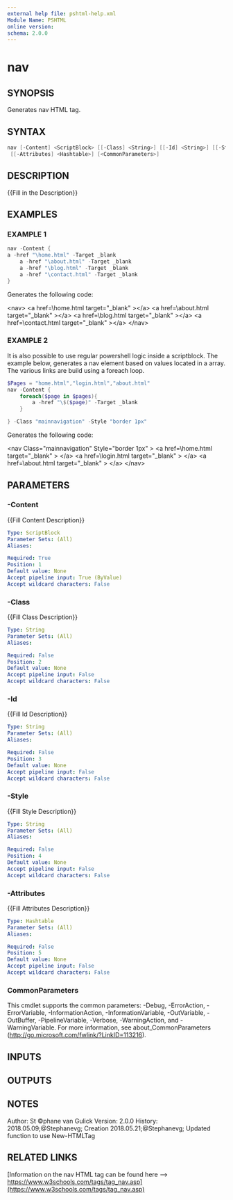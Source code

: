 ```yaml
---
external help file: pshtml-help.xml
Module Name: PSHTML
online version:
schema: 2.0.0
---
```


# nav

## SYNOPSIS
Generates nav HTML tag.

## SYNTAX

``` powershell
nav [-Content] <ScriptBlock> [[-Class] <String>] [[-Id] <String>] [[-Style] <String>]
 [[-Attributes] <Hashtable>] [<CommonParameters>]
```

## DESCRIPTION
{{Fill in the Description}}

## EXAMPLES

### EXAMPLE 1

``` powershell
nav -Content {
a -href "\home.html" -Target _blank
    a -href "\about.html" -Target _blank
    a -href "\blog.html" -Target _blank
    a -href "\contact.html" -Target _blank
}
```

Generates the following code:

\<nav\>
    \<a href=\home.html target="_blank" \>\</a\>
    \<a href=\about.html target="_blank" \>\</a\>
    \<a href=\blog.html target="_blank" \>\</a\>
    \<a href=\contact.html target="_blank" \>\</a\>
\</nav\>

### EXAMPLE 2

It is also possible to use regular powershell logic inside a scriptblock. The example below, generates a nav element based on values located in a array. The various links are build using a foreach loop.

``` powershell
$Pages = "home.html","login.html","about.html"
nav -Content {
    foreach($page in $pages){
        a -href "\$($page)" -Target _blank
    }

} -Class "mainnavigation" -Style "border 1px"
```

Generates the following code:

\<nav Class="mainnavigation" Style="border 1px" \>
    \<a href=\home.html target="_blank" \>
    \</a\>
    \<a href=\login.html target="_blank" \>
    \</a\>
    \<a href=\about.html target="_blank" \>
    \</a\>
\</nav\>

## PARAMETERS

### -Content
{{Fill Content Description}}

```yaml
Type: ScriptBlock
Parameter Sets: (All)
Aliases:

Required: True
Position: 1
Default value: None
Accept pipeline input: True (ByValue)
Accept wildcard characters: False
```

### -Class
{{Fill Class Description}}

```yaml
Type: String
Parameter Sets: (All)
Aliases:

Required: False
Position: 2
Default value: None
Accept pipeline input: False
Accept wildcard characters: False
```

### -Id
{{Fill Id Description}}

```yaml
Type: String
Parameter Sets: (All)
Aliases:

Required: False
Position: 3
Default value: None
Accept pipeline input: False
Accept wildcard characters: False
```

### -Style
{{Fill Style Description}}

```yaml
Type: String
Parameter Sets: (All)
Aliases:

Required: False
Position: 4
Default value: None
Accept pipeline input: False
Accept wildcard characters: False
```

### -Attributes
{{Fill Attributes Description}}

```yaml
Type: Hashtable
Parameter Sets: (All)
Aliases:

Required: False
Position: 5
Default value: None
Accept pipeline input: False
Accept wildcard characters: False
```

### CommonParameters
This cmdlet supports the common parameters: -Debug, -ErrorAction, -ErrorVariable, -InformationAction, -InformationVariable, -OutVariable, -OutBuffer, -PipelineVariable, -Verbose, -WarningAction, and -WarningVariable.
For more information, see about_CommonParameters (http://go.microsoft.com/fwlink/?LinkID=113216).

## INPUTS

## OUTPUTS

## NOTES
Author: St ©phane van Gulick
Version: 2.0.0
History:
    2018.05.09;@Stephanevg; Creation
    2018.05.21;@Stephanevg; Updated function to use New-HTMLTag

## RELATED LINKS

[Information on the nav HTML tag can be found here --> https://www.w3schools.com/tags/tag_nav.asp](https://www.w3schools.com/tags/tag_nav.asp)